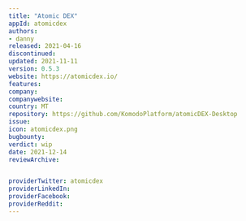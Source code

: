```yaml
---
title: "Atomic DEX"
appId: atomicdex
authors:
- danny
released: 2021-04-16
discontinued: 
updated: 2021-11-11
version: 0.5.3
website: https://atomicdex.io/
features:
company: 
companywebsite: 
country: MT
repository: https://github.com/KomodoPlatform/atomicDEX-Desktop
issue: 
icon: atomicdex.png
bugbounty: 
verdict: wip
date: 2021-12-14
reviewArchive:


providerTwitter: atomicdex
providerLinkedIn: 
providerFacebook: 
providerReddit: 
---
```








